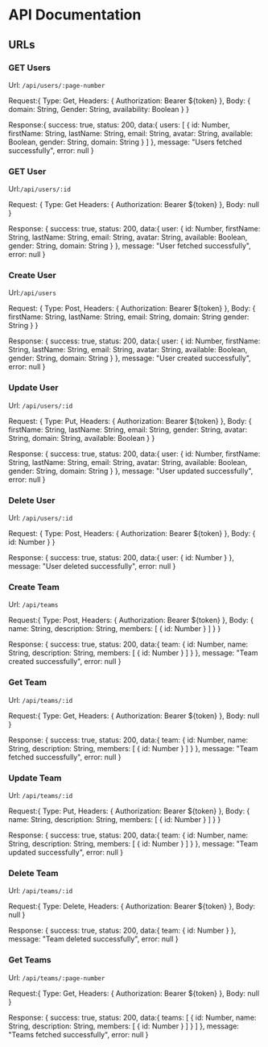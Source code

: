 # API Documentation

## URLs

### GET Users

Url: `/api/users/:page-number`

Request:{
    Type: Get,
    Headers: {
        Authorization: Bearer ${token}
    },
    Body: {
        domain: String,
        Gender: String,
        availability: Boolean
    }
}

Response:{
    success: true,
    status: 200,
    data:{
        users: [
            {
                id: Number,
                firstName: String,
                lastName: String,
                email: String,
                avatar: String,
                available: Boolean,
                gender: String,
                domain: String
            }
        ]
    },
    message: "Users fetched successfully",
    error: null
}

### GET User

Url:`/api/users/:id`

Request: {
    Type: Get
    Headers: {
        Authorization: Bearer ${token}
    },
    Body: null
}

Response: {
    success: true,
    status: 200,
    data:{
        user: {
            id: Number,
            firstName: String,
            lastName: String,
            email: String,
            avatar: String,
            available: Boolean,
            gender: String,
            domain: String
        }
    },
    message: "User fetched successfully",
    error: null
}

### Create User

Url:`/api/users`

Request: {
    Type: Post,
    Headers: {
        Authorization: Bearer ${token}
    },
    Body: {
        firstName: String,
        lastName: String,
        email: String,
        domain: String
        gender: String
    }
}

Response: {
    success: true,
    status: 200,
    data:{
        user: {
            id: Number,
            firstName: String,
            lastName: String,
            email: String,
            avatar: String,
            available: Boolean,
            gender: String,
            domain: String
        }
    },
    message: "User created successfully",
    error: null
}

### Update User

Url: `/api/users/:id`

Request: {
    Type: Put,
    Headers: {
        Authorization: Bearer ${token}
    },
    Body: {
        firstName: String,
        lastName: String,
        email: String,
        gender: String,
        avatar: String,
        domain: String,
        available: Boolean
    }
}

Response: {
     success: true,
    status: 200,
    data:{
        user: {
            id: Number,
            firstName: String,
            lastName: String,
            email: String,
            avatar: String,
            available: Boolean,
            gender: String,
            domain: String
        }
    },
    message: "User updated successfully",
    error: null
}

### Delete User

Url: `/api/users/:id`

Request: {
    Type: Post,
    Headers: {
        Authorization: Bearer ${token}
    },
    Body: {
        id: Number
    }
}

Response: {
     success: true,
    status: 200,
    data:{
        user: {
            id: Number
        }
    },
    message: "User deleted successfully",
    error: null
}


### Create Team

Url: `/api/teams`

Request:{
    Type: Post,
    Headers: {
        Authorization: Bearer ${token}
    },
    Body: {
        name: String,
        description: String,
        members: [
            {
                id: Number
            }
        ]
    }
}

Response: {
    success: true,
    status: 200,
    data:{
        team: {
            id: Number,
            name: String,
            description: String,
            members: [
                {
                    id: Number
                }
            ]
        }
    },
    message: "Team created successfully",
    error: null
}

### Get Team

Url: `/api/teams/:id`

Request:{
    Type: Get,
    Headers: {
        Authorization: Bearer ${token}
    },
    Body: null
}

Response: {
    success: true,
    status: 200,
    data:{
        team: {
            id: Number,
            name: String,
            description: String,
            members: [
                {
                    id: Number
                }
            ]
        }
    },
    message: "Team fetched successfully",
    error: null
}

### Update Team

Url: `/api/teams/:id`

Request:{
    Type: Put,
    Headers: {
        Authorization: Bearer ${token}
    },
    Body: {
        name: String,
        description: String,
        members: [
            {
                id: Number
            }
        ]
    }
}

Response: {
    success: true,
    status: 200,
    data:{
        team: {
            id: Number,
            name: String,
            description: String,
            members: [
                {
                    id: Number
                }
            ]
        }
    },
    message: "Team updated successfully",
    error: null
}


### Delete Team

Url: `/api/teams/:id`

Request:{
    Type: Delete,
    Headers: {
        Authorization: Bearer ${token}
    },
    Body: null
}

Response: {
    success: true,
    status: 200,
    data:{
        team: {
            id: Number
        }
    },
    message: "Team deleted successfully",
    error: null
}

### Get Teams

Url: `/api/teams/:page-number`

Request:{
    Type: Get,
    Headers: {
        Authorization: Bearer ${token}
    },
    Body: null
}

Response: {
    success: true,
    status: 200,
    data:{
        teams: [
            {
                id: Number,
                name: String,
                description: String,
                members: [
                    {
                        id: Number
                    }
                ]
            }
        ]
    },
    message: "Teams fetched successfully",
    error: null
}